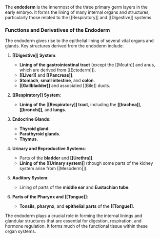 The **endoderm** is the innermost of the three primary germ layers in the early embryo. It forms the lining of many internal organs and structures, particularly those related to the [[Respiratory]] and [[Digestive]] systems.

### **Functions and Derivatives of the Endoderm**
The endoderm gives rise to the epithelial lining of several vital organs and glands. Key structures derived from the endoderm include:

1. **[[Digestive]] System**:
   - **Lining of the gastrointestinal tract** (except the [[Mouth]] and anus, which are derived from [[Ectoderm]]).
   - **[[Liver]]** and **[[Pancreas]]**.
   - **Stomach**, **small intestine**, and **colon**.
   - **[[Gallbladder]]** and associated [[Bile]] ducts.

2. **[[Respiratory]] System**:
   - **Lining of the [[Respiratory]] tract**, including the **[[trachea]]**, **[[bronchi]]**, and **lungs**.

3. **Endocrine Glands**:
   - **Thyroid gland**.
   - **Parathyroid glands**.
   - **Thymus**.

4. **Urinary and Reproductive Systems**:
   - Parts of the **bladder** and **[[Urethra]]**.
   - **Lining of the [[Urinary system]]** (though some parts of the kidney system arise from [[Mesoderm]]).

5. **Auditory System**:
   - Lining of parts of the **middle ear** and **Eustachian tube**.

6. **Parts of the Pharynx and [[Tongue]]**:
   - **Tonsils**, **pharynx**, and **epithelial parts** of the **[[Tongue]]**.

The endoderm plays a crucial role in forming the internal linings and glandular structures that are essential for digestion, respiration, and hormone regulation. It forms much of the functional tissue within these organ systems.